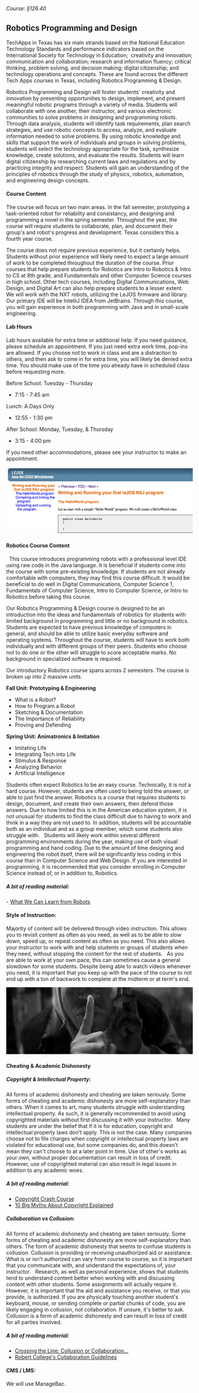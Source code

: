 ###### Course: §126.40

## Robotics Programming and Design 

TechApps in Texas has six main strands based on the National Education Technology Standards and performance indicators based on the International Society for Technology in Education;  creativity and innovation; communication and collaboration; research and information fluency; critical thinking, problem solving, and decision making; digital citizenship; and technology operations and concepts. These are found across the different Tech Apps courses in Texas, including Robotics Programming & Design.

Robotics Programming and Design will foster students' creativity and innovation by presenting opportunities to design, implement, and present meaningful robotic programs through a variety of media. Students will collaborate with one another, their instructor, and various electronic communities to solve problems in designing and programming robots. Through data analysis, students will identify task requirements, plan search strategies, and use robotic concepts to access, analyze, and evaluate information needed to solve problems. By using robotic knowledge and skills that support the work of individuals and groups in solving problems, students will select the technology appropriate for the task, synthesize knowledge, create solutions, and evaluate the results. Students will learn digital citizenship by researching current laws and regulations and by practicing integrity and respect. Students will gain an understanding of the principles of robotics through the study of physics, robotics, automation, and engineering design concepts.
 
#### Course Content

The course will focus on two main areas. In the fall semester, prototyping a task-oriented robot for reliability and consistancy, and designing and programming a novel in the spring semester. Throughout the year, the course will require students to collaborate, plan, and document their group's and robot's progress and development. Texas considers this a fourth year course. 

The course does not require previous experience, but it certainly helps. Students without prior experience will likely need to expect a large amount of work to be completed throughout the duration of the course. Prior courses that help prepare students for Robotics are Intro to Robotics & Intro to CS at 8th grade, and Fundamentals and other Computer Science courses in high school. Other tech courses, including Digital Communications, Web Design, and Digital Art can also help prepare students to a lesser extent.
 
We will work with the NXT robots, utilizing the LeJOS firmware and library. Our primary IDE will be IntelliJ IDEA from JetBrains. Through this course, you will gain experience in both programming with Java and in small-scale engineering.
 
#### Lab Hours

Lab hours available for extra time or additional help. If you need guidance, please schedule an appointment. If you just need extra work time, pop-ins are allowed. If you choose not to work in class and are a distraction to others, and then ask to come in for extra time, you will likely be denied extra time. You should make use of the time you already have in scheduled class before requesting more.

Before School: Tuesday - Thursday
* 7:15 - 7:45 am

Lunch: A Days Only
* 12:55 - 1:30 pm

After School: Monday, Tuesday, & Thursday
* 3:15 - 4:00 pm

If you need other accommodations, please see your instructor to make an appointment.

![alt text](../images/robotics-banner.jpg "CC 2.0: Generic | Cropped from Original  | Lejos")



#### Robotics Course Content
 
This course introduces programming robots with a professional level IDE using raw code in the Java language. It is beneficial if students come into the course with some pre-existing knowledge. If students are not already comfortable with computers, they may find this course difficult. It would be beneficial to do well in Digital Communications, Computer Science 1, Fundamentals of Computer Science, Intro to Computer Science, or Intro to Robotics before taking this course.

Our Robotics Programming & Design course is designed to be an introduction into the ideas and fundamentals of robotics for students with limited background in programming and little or no background in robotics. Students are expected to have previous knowledge of computers in general, and should be able to utilize basic everyday software and operating systems. Throughout the course, students will have to work both individually and with different groups of their peers. Students who choose not to do one or the other will struggle to score acceptable marks. No background in specialized software is required.

Our introductory Robotics course spans across 2 semesters. The course is broken up into 2 massive units.

**Fall Unit: Prototyping & Engineering**
* What is a Robot?
* How to Program a Robot
* Sketching & Documentation
* The Importance of Reliability
* Proving and Defending

**Spring Unit: Animatronics & Imitation**
* Imitating Life
* Integrating Tech into Life
* Stimulus & Response
* Analyzing Behavior
* Artificial Intelligence

Students often expect Robotics to be an easy course. Technically, it is not a hard course. However, students are often used to being told the answer, or able to just find the answer. Robotics is a course that requires students to design, document, and create their own answers, then defend those answers. Due to how limited this is in the American education system, it is not unusual for students to find the class difficult due to having to work and think in a way they are not used to. In addition, students will be accountable both as an individual and as a group member, which some students also struggle with.
 
Students will likely work within several different programming environments during the year, making use of both visual programming and hand coding. Due to the amount of time designing and engineering the robot itself, there will be significantly less coding in this course than in Computer Science and Web Design. If you are interested in programming, it is recommended that you consider enrolling in Computer Science instead of, or in addition to, Robotics.
 
##### A bit of reading material:
- [What We Can Learn from Robots](https://www.technologyreview.com/s/403545/what-we-can-learn-from-robots/)
 
#### Style of Instruction:
Majority of content will be delivered through video instruction. This allows you to revisit content as often as you need, as well as to be able to slow down, speed up, or repeat content as often as you need. This also allows your instructor to work with and help students or groups of students when they need, without stopping the content for the rest of students.
 
As you are able to work at your own pace, this can sometimes cause a general slowdown for some students. Despite being able to watch videos whenever you need, it is important that you keep up with the pace of the course to not end up with a ton of backwork to complete at the midterm or at term's end.

![alt text](../images/collusion.jpg "CC 2.0: Generic | Cropped, Grey Scale, Selective Blur  |  Daniel Bentley")

#### Cheating & Academic Dishonesty

##### Copyright & Intellectual Property:

All forms of academic dishonesty and cheating are taken seriously. Some forms of cheating and academic dishonesty are more self-explanatory than others. When it comes to art, many students struggle with understanding intellectual property. As such, it is generally recommended to avoid using copyrighted materials without first discussing it with your instructor.
 
Many students are under the belief that if it is for education, copyright and intellectual property laws don't apply. This is not the case. Many companies choose not to file charges when copyright or intellectual property laws are violated for educational use, but some companies do, and this doesn't mean they can't choose to at a later point in time. Use of other's works as your own, without proper documentation can result in loss of credit. However, use of copyrighted material can also result in legal issues in addition to any academic woes.
  
##### A bit of reading material:
- [Copyright Crash Course](http://guides.lib.utexas.edu/copyright)
- [10 Big Myths About Copyright Explained](https://www.templetons.com/brad/copymyths.html)

##### Collaboration vs Collusion:

All forms of academic dishonesty and cheating are taken seriously. Some forms of cheating and academic dishonesty are more self-explanatory than others. The form of academic dishonesty that seems to confuse students is collusion. Collusion is providing or receiving unauthorized aid or assistance. What is or isn't authorized can vary from course to course, so it is important that you communicate with, and understand the expectations of, your instructor.
 
Research, as well as personal experience, shows that students tend to understand content better when working with and discussing content with other students. Some assignments will actually require it. However, it is important that the aid and assistance you receive, or that you provide, is authorized. If you are physically touching another student's keyboard, mouse, or sending complete or partial chunks of code, you are likely engaging in collusion, not collaboration. If unsure, it's better to ask. Collusion is a form of academic dishonesty and can result in loss of credit for all parties involved.
  
##### A bit of reading material:
- [Crossing the Line: Collusion or Collaboration...](https://files.eric.ed.gov/fulltext/EJ1004398.pdf)
- [Robert College's Collaboration Guidelines](http://webportal.robcol.k12.tr/Academics/Academic-Honesty/CollaborationGuidelines/Pages/default.aspx)
 
#### CMS / LMS:
We will use ManageBac.
